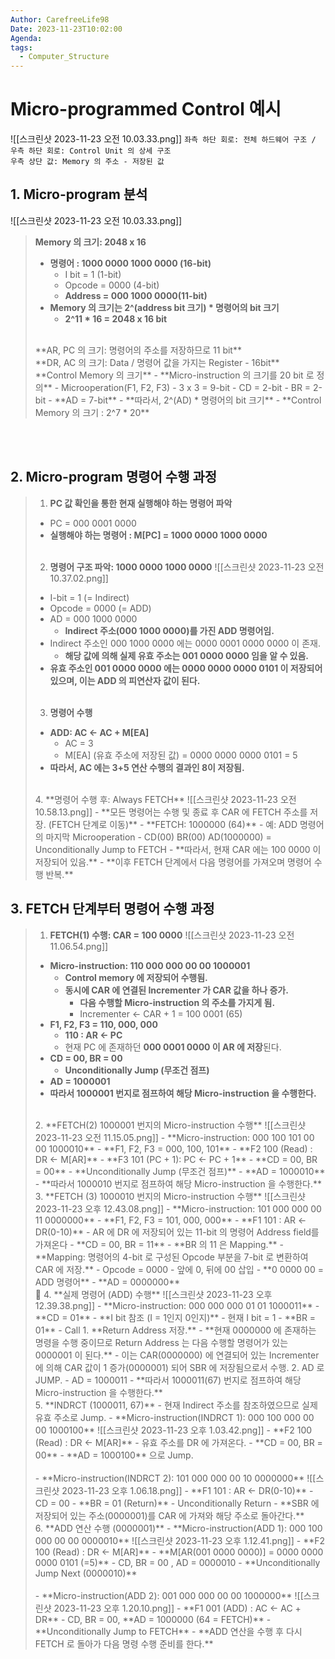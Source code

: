 ```yaml
---
Author: CarefreeLife98
Date: 2023-11-23T10:02:00
Agenda: 
tags:
  - Computer_Structure
---
```

# Micro-programmed Control 예시
![[스크린샷 2023-11-23 오전 10.03.33.png]]
`좌측 하단 회로: 전체 하드웨어 구조 / 우측 하단 회로: Control Unit 의 상세 구조`<br>
`우측 상단 값: Memory 의 주소 - 저장된 값`

## 1. Micro-program 분석
![[스크린샷 2023-11-23 오전 10.03.33.png]]
> **Memory 의 크기: 2048 x 16**
> - **명령어 : 1000 0000 1000 0000 (16-bit)**
> 	- I bit = 1 (1-bit)
> 	- Opcode = 0000 (4-bit)
> 	- **Address = 000 1000 0000(11-bit)**
> - **Memory 의 크기는 2^(address bit 크기) * 명령어의 bit 크기**
> 	- **2^11 * 16 = 2048 x 16 bit**
> 
> <br>
> **AR, PC 의 크기: 명령어의 주소를 저장하므로 11 bit**
> <br>
> **DR, AC 의 크기: Data / 명령어 값을 가지는 Register - 16bit**
> <br>
> **Control Memory 의 크기**
> - **Micro-instruction 의 크기를 20 bit 로 정의**
> 	- Microoperation(F1, F2, F3)
> 		- 3 x 3 = 9-bit
> 	- CD = 2-bit
> 	- BR = 2-bit
> 	- **AD = 7-bit**
> - **따라서, 2^(AD) * 명령어의 bit 크기**
> 	- **Control Memory 의 크기 : 2^7 * 20**

<br><br>

## 2. Micro-program 명령어 수행 과정
> 1. **PC 값 확인을 통한 현재 실행해야 하는 명령어 파악**
> 	- PC = 000 0001 0000
> 	- **실행해야 하는 명령어 : M\[PC] = 1000 0000 1000 0000**
> 	<br><br>
> 2. **명령어 구조 파악: 1000 0000 1000 0000**
> 	![[스크린샷 2023-11-23 오전 10.37.02.png]]
> 	- I-bit = 1 (= Indirect)
> 	- Opcode = 0000 (= ADD)
> 	- AD = 000 1000 0000
> 		- **Indirect 주소(000 1000 0000)를 가진 ADD 명령어임.**
> 	- Indirect 주소인 000 1000 0000 에는 0000 0001 0000 0000 이 존재.
> 		- **해당 값에 의해 실제 유효 주소는 001 0000 0000 임을 알 수 있음.**
> 	- **유효 주소인 001 0000 0000 에는 0000 0000 0000 0101 이 저장되어 있으며, 이는 ADD 의 피연산자 값이 된다.**
> 	<br><br>
> 3. **명령어 수행**
> 	- **ADD: AC <- AC + M\[EA]**
> 		- AC = 3
> 		- M\[EA] (유효 주소에 저장된 값) = 0000 0000 0000 0101 = 5
> 	- **따라서, AC 에는 3+5 연산 수행의 결과인 8이 저장됨.**
> 	<br>
> 4. **명령어 수행 후: Always FETCH**
> 	![[스크린샷 2023-11-23 오전 10.58.13.png]]
> 	- **모든 명령어는 수행 및 종료 후 CAR 에 FETCH 주소를 저장. (FETCH 단계로 이동)**
> 		- **FETCH: 1000000 (64)**
> 		- 예: ADD 명령어의 마지막 Microoperation
> 			- CD(00) BR(00) AD(1000000) = Unconditionally Jump to FETCH
> 	- **따라서, 현재 CAR 에는 100 0000 이 저장되어 있음.**
> 	- **이후 FETCH 단계에서 다음 명령어를 가져오며 명령어 수행 반복.**
> 	<br>

## 3. FETCH 단계부터 명령어 수행 과정
> 1. **FETCH(1) 수행: CAR = 100 0000**
> 	![[스크린샷 2023-11-23 오전 11.06.54.png]]
> 	- **Micro-instruction: 110 000 000 00 00 1000001** 
> 		- **Control memory 에 저장되어 수행됨.**
> 		- **동시에 CAR 에 연결된 Incrementer 가 CAR 값을 하나 증가.**
> 			- **다음 수행할 Micro-instruction 의 주소를 가지게 됨.**
> 			- Incrementer <- CAR + 1 = 100 0001 (65)
> 	- **F1, F2, F3 = 110, 000, 000**
> 		- **110 : AR <- PC**
> 		- 현재 PC 에 존재하던 **000 0001 0000 이 AR 에 저장**된다.
> 	- **CD = 00, BR = 00**
> 		- **Unconditionally Jump (무조건 점프)**
> 	- **AD = 1000001**
> 	- **따라서 1000001 번지로 점프하여 해당 Micro-instruction 을 수행한다.**
> 	<br>
> 2. **FETCH(2) 1000001 번지의 Micro-instruction 수행**
> 	![[스크린샷 2023-11-23 오전 11.15.05.png]]
> 	- **Micro-instruction: 000 100 101 00 00 1000010** 
> 		- **F1, F2, F3 = 000, 100, 101**
> 			- **F2 100 (Read) : DR <- M[AR]**
> 			- **F3 101 (PC + 1): PC <- PC + 1**
> 		- **CD = 00, BR = 00**
> 			- **Unconditionally Jump (무조건 점프)**
> 		- **AD = 1000010**
> 	- **따라서 1000010 번지로 점프하여 해당 Micro-instruction 을 수행한다.**
> 	<br>
> 3. **FETCH (3) 1000010 번지의 Micro-instruction 수행**
> 	![[스크린샷 2023-11-23 오후 12.43.08.png]]
> 	- **Micro-instruction: 101 000 000 00 11 0000000** 
> 		- **F1, F2, F3 = 101, 000, 000**
> 			- **F1 101 : AR <- DR(0-10)**
> 				- AR 에 DR 에 저장되어 있는 11-bit 의 명령어 Address field를 가져온다
> 		- **CD = 00, BR = 11**
> 			- **BR 의 11 은 Mapping.**
> 				- **Mapping: 명령어의 4-bit 로 구성된 Opcode 부분을 7-bit 로 변환하여 CAR 에 저장.**
> 					- Opcode = 0000
> 					- 앞에 0, 뒤에 00 삽입
> 				- **0 0000 00 = ADD 명령어**
> 		- **AD = 0000000**
> 	<br>
> 4. **실제 명령어 (ADD) 수행**
> 	![[스크린샷 2023-11-23 오후 12.39.38.png]]
> 	- **Micro-instruction: 000 000 000 01 01 1000011** 
> 		- **CD = 01**
> 			- **I bit 참조 (I = 1인지 0인지)**
> 				- 현재 I bit = 1
> 		- **BR = 01**
> 			- Call 
> 				1. **Return Address 저장.**
> 					- **현재 0000000 에 존재하는 명령을 수행 중이므로 Return Address 는 다음 수행할 명령어가 있는 0000001 이 된다.**
> 					- 이는 CAR(0000000) 에 연결되어 있는 Incrementer 에 의해 CAR 값이 1 증가(0000001) 되어 SBR 에 저장됨으로서 수행.
> 				2. AD 로 JUMP.
> 					- AD = 1000011
> 	- **따라서 1000011(67) 번지로 점프하여 해당 Micro-instruction 을 수행한다.**
> 	<br>
> 5. **INDRCT (1000011, 67)**
> 	- 현재 Indirect 주소를 참조하였으므로 실제 유효 주소로 Jump.
> 	- **Micro-instruction(INDRCT 1): 000 100 000 00 00 1000100**
> 		![[스크린샷 2023-11-23 오후 1.03.42.png]]
> 		- **F2 100 (Read) : DR <- M[AR]**
> 			- 유효 주소를 DR 에 가져온다.
> 		- **CD = 00, BR = 00**
> 		- **AD = 1000100** 으로 Jump.
> 		<br><br>
> 	- **Micro-instruction(INDRCT 2): 101 000 000 00 10 0000000**
> 		![[스크린샷 2023-11-23 오후 1.06.18.png]]
> 		- **F1 101 : AR <- DR(0-10)**
> 		- CD = 00
> 		- **BR = 01 (Return)**
> 			- Unconditionally Return
> 			- **SBR 에 저장되어 있는 주소(0000001)를 CAR 에 가져와 해당 주소로 돌아간다.**
> 	<br>
> 6. **ADD 연산 수행 (0000001)**
> 	- **Micro-instruction(ADD 1): 000 100 000 00 00 0000010** 
> 		![[스크린샷 2023-11-23 오후 1.12.41.png]]
> 		- **F2 100 (Read) : DR <- M[AR]**
> 			- **M[AR(001 0000 0000)] = 0000 0000 0000 0101 (=5)**
> 		- CD, BR = 00 , AD = 0000010
> 			- **Unconditionally Jump Next (0000010)**
> 	<br><br>
> 	- **Micro-instruction(ADD 2): 001 000 000 00 00 1000000**
> 		![[스크린샷 2023-11-23 오후 1.20.10.png]]
> 		- **F1 001 (ADD) : AC <- AC + DR**
> 		- CD, BR = 00, **AD = 1000000 (64 = FETCH)**
> 			- **Unconditionally Jump to FETCH**
> 		- **ADD 연산을 수행 후 다시 FETCH 로 돌아가 다음 명령 수행 준비를 한다.**




